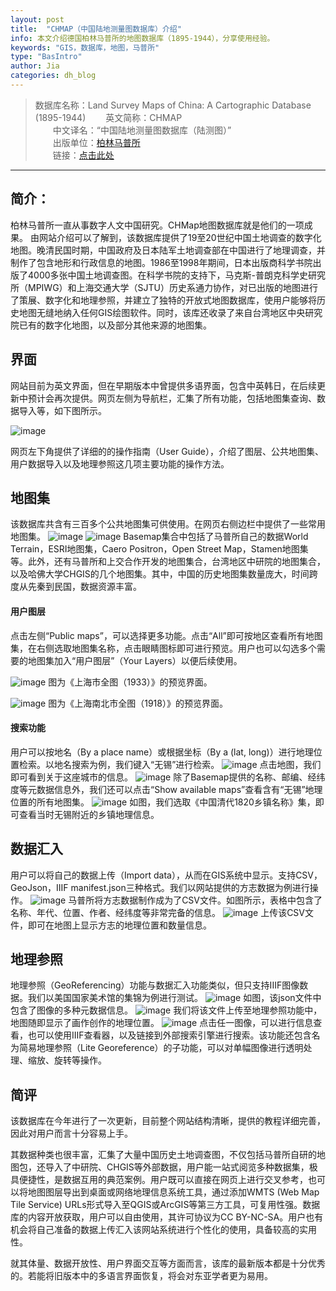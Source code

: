 ```yaml
---
layout: post
title:  "CHMAP（中国陆地测量图数据库）介绍"
info: 本文介绍德国柏林马普所的地图数据库（1895-1944），分享使用经验。
keywords: "GIS，数据库，地图，马普所"
type: "BasIntro"
author: Jia
categories: dh_blog
---
```


> 数据库名称：Land Survey Maps of China: A Cartographic Database (1895-1944)
> 　　英文简称：CHMAP     
> 　　中文译名：“中国陆地测量图数据库（陆测图）”    
> 　　出版单位：[柏林马普所](https://www.mpiwg-berlin.mpg.de/)    
> 　　链接：[点击此处](https://chmap.mpiwg-berlin.mpg.de/)

-------------
## 简介：
柏林马普所一直从事数字人文中国研究。CHMap地图数据库就是他们的一项成果。
由网站介绍可以了解到，该数据库提供了19至20世纪中国土地调查的数字化地图。晚清民国时期，中国政府及日本陆军土地调查部在中国进行了地理调查，并制作了包含地形和行政信息的地图。1986至1998年期间，日本出版商科学书院出版了4000多张中国土地调查图。在科学书院的支持下，马克斯-普朗克科学史研究所（MPIWG）和上海交通大学（SJTU）历史系通力协作，对已出版的地图进行了策展、数字化和地理参照，并建立了独特的开放式地图数据库，使用户能够将历史地图无缝地纳入任何GIS绘图软件。同时，该库还收录了来自台湾地区中央研究院已有的数字化地图，以及部分其他来源的地图集。


## 界面
网站目前为英文界面，但在早期版本中曾提供多语界面，包含中英韩日，在后续更新中预计会再次提供。网页左侧为导航栏，汇集了所有功能，包括地图集查询、数据导入等，如下图所示。

![image](https://raw.githubusercontent.com/DHHD2022/DHHD2022.GitHub.io/main/pics/2022-04-20/daohang.png)

网页左下角提供了详细的的操作指南（User Guide），介绍了图层、公共地图集、用户数据导入以及地理参照这几项主要功能的操作方法。

## 地图集
该数据库共含有三百多个公共地图集可供使用。在网页右侧边栏中提供了一些常用地图集。
![image](https://raw.githubusercontent.com/DHHD2022/DHHD2022.GitHub.io/main/pics/2022-04-20/ditu1.png)
![image](https://raw.githubusercontent.com/DHHD2022/DHHD2022.GitHub.io/main/pics/2022-04-20/ditu2.png)
Basemap集合中包括了马普所自己的数据World Terrain，ESRI地图集，Caero Positron，Open Street Map，Stamen地图集等。此外，还有马普所和上交合作开发的地图集合，台湾地区中研院的地图集合，以及哈佛大学CHGIS的几个地图集。其中，中国的历史地图集数量庞大，时间跨度从先秦到民国，数据资源丰富。

#### 用户图层
点击左侧“Public maps”，可以选择更多功能。点击“All”即可按地区查看所有地图集，在右侧选取地图集名称，点击眼睛图标即可进行预览。用户也可以勾选多个需要的地图集加入“用户图层”（Your Layers）以便后续使用。

![image](https://raw.githubusercontent.com/DHHD2022/DHHD2022.GitHub.io/main/pics/2022-04-20/sh.png)
图为《上海市全图（1933）》的预览界面。

![image](https://raw.githubusercontent.com/DHHD2022/DHHD2022.GitHub.io/main/pics/2022-04-20/sh.png)
图为《上海南北市全图（1918）》的预览界面。

#### 搜索功能
用户可以按地名（By a place name）或根据坐标（By a (lat, long)）进行地理位置检索。以地名搜索为例，我们键入“无锡”进行检索。
![image](https://raw.githubusercontent.com/DHHD2022/DHHD2022.GitHub.io/main/pics/2022-04-20/wuxi.png)
点击地图，我们即可看到关于这座城市的信息。
![image](https://raw.githubusercontent.com/DHHD2022/DHHD2022.GitHub.io/main/pics/2022-04-20/wuxi2.png)
除了Basemap提供的名称、邮编、经纬度等元数据信息外，我们还可以点击“Show available maps”查看含有“无锡”地理位置的所有地图集。
![image](https://raw.githubusercontent.com/DHHD2022/DHHD2022.GitHub.io/main/pics/2022-04-20/wuxi3.png)
如图，我们选取《中国清代1820乡镇名称》集，即可查看当时无锡附近的乡镇地理信息。


## 数据汇入
用户可以将自己的数据上传（Import data），从而在GIS系统中显示。支持CSV，GeoJson，IIIF manifest.json三种格式。我们以网站提供的方志数据为例进行操作。
![image](https://raw.githubusercontent.com/DHHD2022/DHHD2022.GitHub.io/main/pics/2022-04-20/logart1.png)
马普所将方志数据制作成为了CSV文件。如图所示，表格中包含了名称、年代、位置、作者、经纬度等非常完备的信息。
![image](https://raw.githubusercontent.com/DHHD2022/DHHD2022.GitHub.io/main/pics/2022-04-20/logart.png)
上传该CSV文件，即可在地图上显示方志的地理位置和数量信息。

## 地理参照
地理参照（GeoReferencing）功能与数据汇入功能类似，但只支持IIIF图像数据。我们以美国国家美术馆的集锦为例进行测试。
![image](https://raw.githubusercontent.com/DHHD2022/DHHD2022.GitHub.io/main/pics/2022-04-20/iiif.png)
如图，该json文件中包含了图像的多种元数据信息。
![image](https://raw.githubusercontent.com/DHHD2022/DHHD2022.GitHub.io/main/pics/2022-04-20/geo.png)
我们将该文件上传至地理参照功能中，地图随即显示了画作创作的地理位置。
![image](https://raw.githubusercontent.com/DHHD2022/DHHD2022.GitHub.io/main/pics/2022-04-20/geo1.png)
点击任一图像，可以进行信息查看，也可以使用IIIF查看器，以及链接到外部搜索引擎进行搜索。该功能还包含名为简易地理参照（Lite Georeference）的子功能，可以对单幅图像进行透明处理、缩放、旋转等操作。

## 简评
该数据库在今年进行了一次更新，目前整个网站结构清晰，提供的教程详细完善，因此对用户而言十分容易上手。

其数据种类也很丰富，汇集了大量中国历史土地调查图，不仅包括马普所自研的地图包，还导入了中研院、CHGIS等外部数据，用户能一站式阅览多种数据集，极具便捷性，是数据互用的典范案例。用户既可以直接在网页上进行交叉参考，也可以将地图图层导出到桌面或网络地理信息系统工具，通过添加WMTS (Web Map Tile Service) URLs形式导入至QGIS或ArcGIS等第三方工具，可复用性强。数据库的内容开放获取，用户可以自由使用，其许可协议为CC BY-NC-SA。用户也有机会将自己准备的数据上传汇入该网站系统进行个性化的使用，具备较高的实用性。

就其体量、数据开放性、用户界面交互等方面而言，该库的最新版本都是十分优秀的。若能将旧版本中的多语言界面恢复，将会对东亚学者更为易用。
